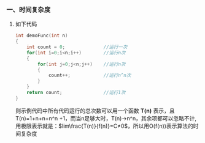 <script type="text/javascript" async src="https://cdn.mathjax.org/mathjax/latest/MathJax.js?config=TeX-MML-AM_CHTML"> </script>

### 一、时间复杂度
1. 如下代码
    ``` c++
    int demoFunc(int n)
    {
        int count = 0;              //运行一次
        for(int i=0;i<n;i++)        //运行n次
        {
            for(int j=0;j<n;j++)    //运行n次
            {
                count++;            //运行n^n次
            }
        }
        return count;               //运行1次
    }
    ```
    则示例代码中所有代码运行的总次数可以用一个函数 __T(n)__ 表示，且T(n)=1+n+n+n^n +1，而当n足够大时，T(n)→n^n，其余项都可以忽略不计,用极限表示就是：$lim\frac{T(n)}{f(n)}=C≠0$，所以用O(f(n))表示算法的时间复杂度

